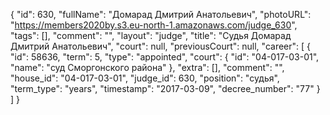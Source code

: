 {
    "id": 630,
    "fullName": "Домарад Дмитрий Анатольевич",
    "photoURL": "https://members2020by.s3.eu-north-1.amazonaws.com/judge_630",
    "tags": [],
    "comment": "",
    "layout": "judge",
    "title": "Судья Домарад Дмитрий Анатольевич",
    "court": null,
    "previousCourt": null,
    "career": [
        {
            "id": 58636,
            "term": 5,
            "type": "appointed",
            "court": {
                "id": "04-017-03-01",
                "name": "суд Сморгонского района"
            },
            "extra": [],
            "comment": "",
            "house_id": "04-017-03-01",
            "judge_id": 630,
            "position": "судья",
            "term_type": "years",
            "timestamp": "2017-03-09",
            "decree_number": "77"
        }
    ]
}